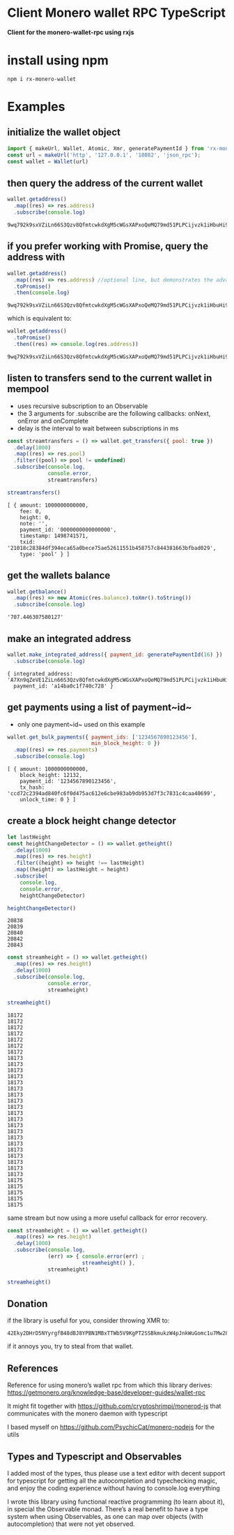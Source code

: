Client Monero wallet RPC TypeScript 
===================================

**Client for the monero-wallet-rpc using rxjs**

install using npm
=================

``` shell
npm i rx-monero-wallet
```

Examples
========

initialize the wallet object
----------------------------

``` javascript
import { makeUrl, Wallet, Atomic, Xmr, generatePaymentId } from 'rx-monero-wallet'
const url = makeUrl('http', '127.0.0.1', '18082', 'json_rpc');
const wallet = Wallet(url)
```

then query the address of the current wallet
--------------------------------------------

``` javascript
wallet.getaddress()
  .map((res) => res.address)
  .subscribe(console.log)
```

    9wq792k9sxVZiLn66S3Qzv8QfmtcwkdXgM5cWGsXAPxoQeMQ79md51PLPCijvzk1iHbuHi91pws5B7iajTX9KTtJ4bh2tCh

if you prefer working with Promise, query the address with
----------------------------------------------------------

``` javascript
wallet.getaddress()
  .map((res) => res.address) //optional line, but demonstrates the advantage of Observable over Promise
  .toPromise()
  .then(console.log)
```

    9wq792k9sxVZiLn66S3Qzv8QfmtcwkdXgM5cWGsXAPxoQeMQ79md51PLPCijvzk1iHbuHi91pws5B7iajTX9KTtJ4bh2tCh

which is equivalent to:

``` javascript
wallet.getaddress()
  .toPromise()
  .then((res) => console.log(res.address))
```

    9wq792k9sxVZiLn66S3Qzv8QfmtcwkdXgM5cWGsXAPxoQeMQ79md51PLPCijvzk1iHbuHi91pws5B7iajTX9KTtJ4bh2tCh

listen to transfers send to the current wallet in mempool
---------------------------------------------------------

-   uses recursive subscription to an Observable
-   the 3 arguments for .subscribe are the following callbacks: onNext,
    onError and onComplete
-   delay is the interval to wait between subscriptions in ms

``` javascript
const streamtransfers = () => wallet.get_transfers({ pool: true })
  .delay(1000)
  .map((res) => res.pool)
  .filter((pool) => pool != undefined)
  .subscribe(console.log,
             console.error,
             streamtransfers)

streamtransfers()
```

    [ { amount: 1000000000000,
        fee: 0,
        height: 0,
        note: '',
        payment_id: '0000000000000000',
        timestamp: 1498741571,
        txid: '21018c28384df394eca65a0bece75ae52611551b458757c844381663bfbad029',
        type: 'pool' } ]

get the wallets balance
-----------------------

``` javascript
wallet.getbalance()
  .map((res) => new Atomic(res.balance).toXmr().toString())
  .subscribe(console.log)
```

    '707.446307580127'

make an integrated address
--------------------------

``` javascript
wallet.make_integrated_address({ payment_id: generatePaymentId(16) })
  .subscribe(console.log)
```

    { integrated_address: 'A7Xn9qZeVE1ZiLn66S3Qzv8QfmtcwkdXgM5cWGsXAPxoQeMQ79md51PLPCijvzk1iHbuHi91pws5B7iajTX9KTtJ6HrNTTbikgW5Zm1CGn',
      payment_id: 'a14ba0c1f740c728' }

get payments using a list of payment~id~
----------------------------------------

-   only one payment~id~ used on this example

``` javascript
wallet.get_bulk_payments({ payment_ids: ['1234567890123456'],
                           min_block_height: 0 })
  .map((res) => res.payments)
  .subscribe(console.log)
```

    [ { amount: 1000000000000,
        block_height: 12132,
        payment_id: '1234567890123456',
        tx_hash: 'ccd72c2394ad840fc6f0d475ac612e6cbe983ab9db953d7f3c7831c4caa40699',
        unlock_time: 0 } ]

create a block height change detector
-------------------------------------

``` javascript
let lastHeight
const heightChangeDetector = () => wallet.getheight()
  .delay(1000)
  .map((res) => res.height)
  .filter((height) => height !== lastHeight)
  .map((height) => lastHeight = height)
  .subscribe(
    console.log,
    console.error,
    heightChangeDetector)

heightChangeDetector()
```

    20838
    20839
    20840
    20842
    20843

``` javascript
const streamheight = () => wallet.getheight()
  .map((res) => res.height)
  .delay(1000)
  .subscribe(console.log,
             console.error,
             streamheight)

streamheight()
```

    18172
    18172
    18172
    18172
    18172
    18172
    18172
    18173
    18173
    18173
    18173
    18173
    18173
    18173
    18173
    18173
    18173
    18173
    18173
    18173
    18173
    18173
    18173
    18173
    18173
    18173
    18173
    18175
    18175
    18175
    18175
    18175

same stream but now using a more useful callback for error recovery.

``` javascript
const streamheight = () => wallet.getheight()
  .map((res) => res.height)
  .delay(1000)
  .subscribe(console.log,
             (err) => { console.error(err) ;
                        streamheight() },
             streamheight)

streamheight()
```

Donation
--------

if the library is useful for you, consider throwing XMR to:

    42Eky2DHrD5NYyrgfB48dBJ8YPBN1MBxTTWb5V9KgPT2SSBkmukzW4pJnkWuGomc1u7Mw28FNTW6a7TUaZHdAcVD2CHvmc5

if it annoys you, try to steal from that wallet.

References
----------

Reference for using monero’s wallet rpc from which this library derives:
<https://getmonero.org/knowledge-base/developer-guides/wallet-rpc>

It might fit together with <https://github.com/cryptoshrimpi/monerod-js>
that communicates with the monero daemon with typescript

I based myself on <https://github.com/PsychicCat/monero-nodejs> for the
utils

Types and Typescript and Observables
------------------------------------

I added most of the types, thus please use a text editor with decent
support for typescript for getting all the autocompletion and
typechecking magic, and enjoy the coding experience without having to
console.log everything

I wrote this library using functional reactive programming (to learn
about it), in special the Observable monad. There’s a real benefit to
have a type system when using Observables, as one can map over objects
(with autocompletion) that were not yet observed.
